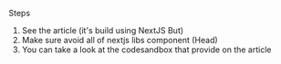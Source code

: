 Steps
1. See the article (it's build using NextJS But)
2. Make sure avoid all of nextjs libs component (Head)
3. You can take a look at the codesandbox that provide on the article
